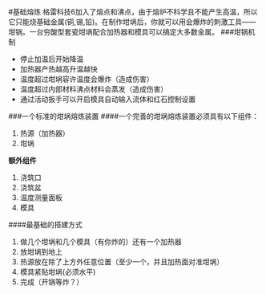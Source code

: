 #基础熔炼
格雷科技6加入了熔点和沸点，由于熔炉不科学且不能产生高温，所以它只能烧基础金属(铜,锡,铅)。在制作坩埚后，你就可以用会爆炸的刺激工具——坩锅。一台穷酸型套瓷坩埚配合加热器和模具可以搞定大多数金属。
###坩锅机制
 - 停止加温后开始降温
 - 加热器产热越高升温越快
 - 温度超过坩埚容许温度会爆炸（造成伤害）
 - 温度超过内部材料沸点材料会蒸发（造成伤害）
 - 通过活动扳手可以开启模具自动输入流体和红石控制设置

###一个标准的坩埚熔炼装置
####一个完善的坩埚熔炼装置必须具有以下组件：
 1. 热源（加热器）
 2. 坩埚
 
**额外组件**

 1. 浇筑口
 2. 浇筑盆
 3. 温度测量面板
 4. 模具
 
####最基础的搭建方式
 1. 做几个坩埚和几个模具（有你炸的）还有一个加热器
 2. 放坩埚到地上
 3. 热源放在除了上方外任意位置（至少一个，并且加热面对准坩埚）
 4. 模具紧贴坩埚(必须水平)
 5. 完成（开锅等炸？）